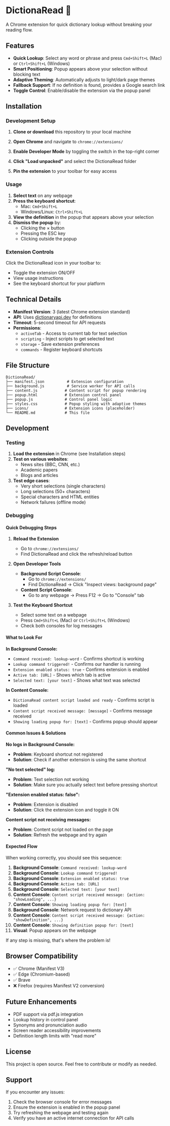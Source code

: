 # DictionaRead 📖

A Chrome extension for quick dictionary lookup without breaking your reading flow.

## Features

- **Quick Lookup**: Select any word or phrase and press `Cmd+Shift+L` (Mac) or `Ctrl+Shift+L` (Windows)
- **Smart Positioning**: Popup appears above your selection without blocking text
- **Adaptive Theming**: Automatically adjusts to light/dark page themes
- **Fallback Support**: If no definition is found, provides a Google search link
- **Toggle Control**: Enable/disable the extension via the popup panel

## Installation

### Development Setup

1. **Clone or download** this repository to your local machine

2. **Open Chrome** and navigate to `chrome://extensions/`

3. **Enable Developer Mode** by toggling the switch in the top-right corner

4. **Click "Load unpacked"** and select the DictionaRead folder

5. **Pin the extension** to your toolbar for easy access

### Usage

1. **Select text** on any webpage
2. **Press the keyboard shortcut**:
   - Mac: `Cmd+Shift+L`
   - Windows/Linux: `Ctrl+Shift+L`
3. **View the definition** in the popup that appears above your selection
4. **Dismiss the popup** by:
   - Clicking the × button
   - Pressing the ESC key
   - Clicking outside the popup

### Extension Controls

Click the DictionaRead icon in your toolbar to:
- Toggle the extension ON/OFF
- View usage instructions
- See the keyboard shortcut for your platform

## Technical Details

- **Manifest Version**: 3 (latest Chrome extension standard)
- **API**: Uses [dictionaryapi.dev](https://dictionaryapi.dev/) for definitions
- **Timeout**: 5-second timeout for API requests
- **Permissions**: 
  - `activeTab` - Access to current tab for text selection
  - `scripting` - Inject scripts to get selected text
  - `storage` - Save extension preferences
  - `commands` - Register keyboard shortcuts

## File Structure

```
DictionaRead/
├── manifest.json          # Extension configuration
├── background.js          # Service worker for API calls
├── content.js            # Content script for popup rendering
├── popup.html            # Extension control panel
├── popup.js              # Control panel logic
├── styles.css            # Popup styling with adaptive themes
├── icons/                # Extension icons (placeholder)
└── README.md             # This file
```

## Development

### Testing

1. **Load the extension** in Chrome (see Installation steps)
2. **Test on various websites**:
   - News sites (BBC, CNN, etc.)
   - Academic papers
   - Blogs and articles
3. **Test edge cases**:
   - Very short selections (single characters)
   - Long selections (50+ characters)
   - Special characters and HTML entities
   - Network failures (offline mode)

### Debugging

#### Quick Debugging Steps

1. **Reload the Extension**
   - Go to `chrome://extensions/`
   - Find DictionaRead and click the refresh/reload button

2. **Open Developer Tools**
   - **Background Script Console**: 
     - Go to `chrome://extensions/`
     - Find DictionaRead → Click "Inspect views: background page"
   - **Content Script Console**:
     - Go to any webpage → Press F12 → Go to "Console" tab

3. **Test the Keyboard Shortcut**
   - Select some text on a webpage
   - Press `Cmd+Shift+L` (Mac) or `Ctrl+Shift+L` (Windows)
   - Check both consoles for log messages

#### What to Look For

**In Background Console:**
- `Command received: lookup-word` - Confirms shortcut is working
- `Lookup command triggered!` - Confirms our handler is running
- `Extension enabled status: true` - Confirms extension is enabled
- `Active tab: [URL]` - Shows which tab is active
- `Selected text: [your text]` - Shows what text was selected

**In Content Console:**
- `DictionaRead content script loaded and ready` - Confirms script is loaded
- `Content script received message: [message]` - Confirms message received
- `Showing loading popup for: [text]` - Confirms popup should appear

#### Common Issues & Solutions

**No logs in Background Console:**
- **Problem**: Keyboard shortcut not registered
- **Solution**: Check if another extension is using the same shortcut

**"No text selected" log:**
- **Problem**: Text selection not working
- **Solution**: Make sure you actually select text before pressing shortcut

**"Extension enabled status: false":**
- **Problem**: Extension is disabled
- **Solution**: Click the extension icon and toggle it ON

**Content script not receiving messages:**
- **Problem**: Content script not loaded on the page
- **Solution**: Refresh the webpage and try again

#### Expected Flow

When working correctly, you should see this sequence:

1. **Background Console**: `Command received: lookup-word`
2. **Background Console**: `Lookup command triggered!`
3. **Background Console**: `Extension enabled status: true`
4. **Background Console**: `Active tab: [URL]`
5. **Background Console**: `Selected text: [your text]`
6. **Content Console**: `Content script received message: {action: "showLoading", ...}`
7. **Content Console**: `Showing loading popup for: [text]`
8. **Background Console**: Network request to dictionary API
9. **Content Console**: `Content script received message: {action: "showDefinition", ...}`
10. **Content Console**: `Showing definition popup for: [text]`
11. **Visual**: Popup appears on the webpage

If any step is missing, that's where the problem is!

## Browser Compatibility

- ✅ Chrome (Manifest V3)
- ✅ Edge (Chromium-based)
- ✅ Brave
- ❌ Firefox (requires Manifest V2 conversion)

## Future Enhancements

- PDF support via pdf.js integration
- Lookup history in control panel
- Synonyms and pronunciation audio
- Screen reader accessibility improvements
- Definition length limits with "read more"

## License

This project is open source. Feel free to contribute or modify as needed.

## Support

If you encounter any issues:
1. Check the browser console for error messages
2. Ensure the extension is enabled in the popup panel
3. Try refreshing the webpage and testing again
4. Verify you have an active internet connection for API calls

